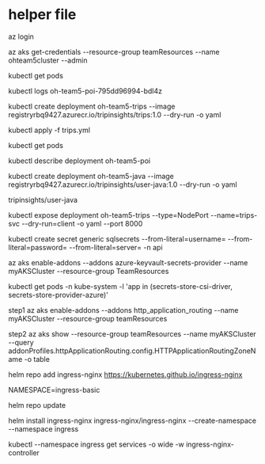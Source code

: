 # helper file

az login

az aks get-credentials --resource-group teamResources --name ohteam5cluster --admin

kubectl get pods

kubectl logs oh-team5-poi-795dd96994-bdl4z

kubectl create deployment oh-team5-trips --image registryrbq9427.azurecr.io/tripinsights/trips:1.0 --dry-run -o yaml

kubectl apply -f trips.yml

kubectl get pods

kubectl describe deployment oh-team5-poi

kubectl create deployment oh-team5-java --image registryrbq9427.azurecr.io/tripinsights/user-java:1.0 --dry-run -o yaml

tripinsights/user-java

kubectl expose deployment oh-team5-trips --type=NodePort --name=trips-svc --dry-run=client -o yaml --port 8000

kubectl create secret generic sqlsecrets --from-literal=username=<username> --from-literal=password=<password> --from-literal=server=<dbname> -n api

az aks enable-addons --addons azure-keyvault-secrets-provider --name myAKSCluster --resource-group TeamResources

kubectl get pods -n kube-system -l 'app in (secrets-store-csi-driver, secrets-store-provider-azure)'

step1
az aks enable-addons --addons http_application_routing --name myAKSCluster --resource-group teamResources

step2
az aks show --resource-group teamResources --name myAKSCluster --query addonProfiles.httpApplicationRouting.config.HTTPApplicationRoutingZoneName -o table

helm repo add ingress-nginx https://kubernetes.github.io/ingress-nginx

NAMESPACE=ingress-basic

helm repo update

helm install ingress-nginx ingress-nginx/ingress-nginx --create-namespace --namespace ingress

kubectl --namespace ingress get services -o wide -w ingress-nginx-controller
